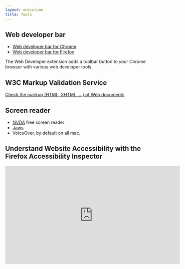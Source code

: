```yaml
---
layout: onecolumn
title: Tools
---
```


## Web developer bar

* [Web developer bar for Chrome](https://chrome.google.com/webstore/detail/web-developer/bfbameneiokkgbdmiekhjnmfkcnldhhm)
* [Web developer bar for Firefox](https://addons.mozilla.org/fr/firefox/addon/web-developer/)

The Web Developer extension adds a toolbar button to your Chrome browser with various web developer tools.

## W3C Markup Validation Service

[Check the markup (HTML, XHTML, …) of Web documents](https://validator.w3.org/)

## Screen reader
* [NVDA](https://www.nvaccess.org/download/) free screen reader
* [Jaws](https://www.freedomscientific.com/products/software/jaws/)
* VoiceOver, by default on all mac.

## Understand Website Accessibility with the Firefox Accessibility Inspector

<div class="video"><iframe title="Understand Website Accessibility with the Firefox Accessibility Inspector" width="560" height="315" src="https://www.youtube.com/embed/7mqqgIxX_NU" frameborder="0" allow="accelerometer; encrypted-media; gyroscope; picture-in-picture" allowfullscreen></iframe></div>
